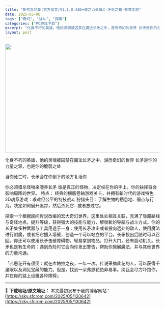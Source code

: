 ```yaml
---
title: "斯拉瓦尼亚|官方英文|V1.1.0-885+鼓之力量DLC-矛影之舞-苍穹突刺"
date: 2025-05-06
tags: ["奇幻", "战斗", "探索"]
categories: ["PC游戏下载"]
excerpt: "化身不朽的英雄，他的灵魂被囚禁在魔法长矛之中，游历奇幻的世界 长矛是你的力量之源，也是你的脆弱之处 当你死亡时，长矛会在你倒下的地方复活你 你必须猎杀怪物来喂养长矛 谁是真正的怪物，决定权在你的手上。你的抉择将会影响周围的世界。 特点： 经典的横版卷轴游戏关卡，并拥有新时代的游戏特色 2D魂系游戏：&hellip;"
layout: post
---
```


<img class="aligncenter size-full wp-image-130645" src="https://sky.sfcrom.com/wp-content/uploads/2025/05/20250506081525100.webp" alt="" width="616" height="353" />

化身不朽的英雄，他的灵魂被囚禁在魔法长矛之中，游历奇幻的世界
长矛是你的力量之源，也是你的脆弱之处

当你死亡时，长矛会在你倒下的地方复活你

你必须猎杀怪物来喂养长矛
谁是真正的怪物，决定权在你的手上。你的抉择将会影响周围的世界。
特点：
经典的横版卷轴游戏关卡，并拥有新时代的游戏特色
2D魂系游戏：艰难但公平的特技战斗
狩猎头目：了解生物的栖息地、弱点与行为。决定如何展开追踪，然后杀死它…或者放过它。

探索一个根据民间传说改编的宏大奇幻世界，这里处处相互关联，充满了隐藏路线与奇怪地点。提升等级，获得强大的技能与能力，解锁新的导航与战斗方式。你的长矛集多种武器与工具用途于一身：使用长矛攻击或者投向远处的敌人，使用魔法进行附魔，或者把它插入墙壁，创造一个可以站立的平台。长矛投出后随时可以召回。你还可以使用长矛击破障碍物，轻易拿到物品，打开大门，还有启动机关。长矛也是有生命的：遇到危险时它会向你发出警告，帮助你施展魔法，并与其他世界的力量沟通。

「弗恩花开有须臾：就在库帕拉之夜，一年一次。传说采摘此花的人，可以获得千里眼以及洞见宝藏的能力。但是，找到一朵弗恩花绝非易事。纳瓦会尽力吓跑你，并在你的路上设置各种障碍」

---
📖 **下载地址/原文地址：** 本文最初发布于我的博客网站：[https://sky.sfcrom.com/2025/05/130642](https://sky.sfcrom.com/2025/05/130642)
